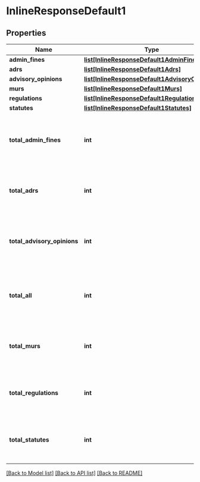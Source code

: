 # InlineResponseDefault1

## Properties
Name | Type | Description | Notes
------------ | ------------- | ------------- | -------------
**admin_fines** | [**list[InlineResponseDefault1AdminFines]**](InlineResponseDefault1AdminFines.md) |  | [optional] 
**adrs** | [**list[InlineResponseDefault1Adrs]**](InlineResponseDefault1Adrs.md) |  | [optional] 
**advisory_opinions** | [**list[InlineResponseDefault1AdvisoryOpinions]**](InlineResponseDefault1AdvisoryOpinions.md) |  | [optional] 
**murs** | [**list[InlineResponseDefault1Murs]**](InlineResponseDefault1Murs.md) |  | [optional] 
**regulations** | [**list[InlineResponseDefault1Regulations]**](InlineResponseDefault1Regulations.md) |  | [optional] 
**statutes** | [**list[InlineResponseDefault1Statutes]**](InlineResponseDefault1Statutes.md) |  | [optional] 
**total_admin_fines** | **int** | Total number of Admin Fines matching the search criteria | [optional] 
**total_adrs** | **int** | Total number of ADRs matching the search criteria | [optional] 
**total_advisory_opinions** | **int** | Total number of Advisory Opinions matching the search criteria | [optional] 
**total_all** | **int** | Total number of legal documents matching the search criteria | [optional] 
**total_murs** | **int** | Total number of MURs matching the search criteria | [optional] 
**total_regulations** | **int** | Total number of Regulations matching the search criteria | [optional] 
**total_statutes** | **int** | Total number of Statutes matching the search criteria | [optional] 

[[Back to Model list]](../README.md#documentation-for-models) [[Back to API list]](../README.md#documentation-for-api-endpoints) [[Back to README]](../README.md)


